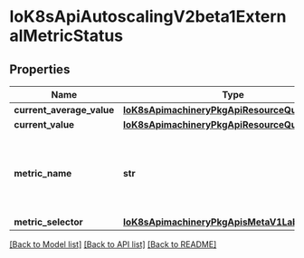# IoK8sApiAutoscalingV2beta1ExternalMetricStatus

## Properties
Name | Type | Description | Notes
------------ | ------------- | ------------- | -------------
**current_average_value** | [**IoK8sApimachineryPkgApiResourceQuantity**](IoK8sApimachineryPkgApiResourceQuantity.md) |  | [optional] 
**current_value** | [**IoK8sApimachineryPkgApiResourceQuantity**](IoK8sApimachineryPkgApiResourceQuantity.md) |  | 
**metric_name** | **str** | metricName is the name of a metric used for autoscaling in metric system. | 
**metric_selector** | [**IoK8sApimachineryPkgApisMetaV1LabelSelector**](IoK8sApimachineryPkgApisMetaV1LabelSelector.md) |  | [optional] 

[[Back to Model list]](../README.md#documentation-for-models) [[Back to API list]](../README.md#documentation-for-api-endpoints) [[Back to README]](../README.md)

